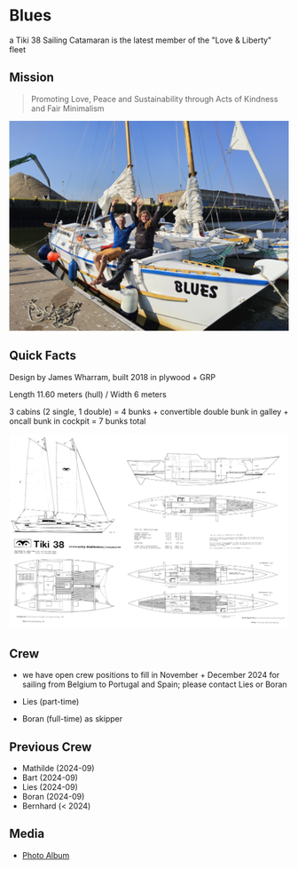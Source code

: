 # Blues

a Tiki 38 Sailing Catamaran is the latest member of the "Love & Liberty" fleet

## Mission

> Promoting Love, Peace and Sustainability through Acts of Kindness and Fair Minimalism

![we landed in Belgium](../../img/Blues_Oostende.jpg)

## Quick Facts

Design by James Wharram, built 2018 in plywood + GRP

Length 11.60 meters (hull) / Width 6 meters

3 cabins (2 single, 1 double) = 4 bunks + convertible double bunk in galley + oncall bunk in cockpit = 7 bunks total

![design plan](../../img/Blues_Plan.jpg)

## Crew

+ we have open crew positions to fill in November + December 2024 for sailing from Belgium to Portugal and Spain; please contact Lies or Boran

+ Lies (part-time)

+ Boran (full-time) as skipper

## Previous Crew

+ Mathilde (2024-09)
+ Bart (2024-09)
+ Lies (2024-09)
+ Boran (2024-09)
+ Bernhard (< 2024)

## Media

+ [Photo Album](https://photos.app.goo.gl/b41YA9pMvp2Wg4u2A)
